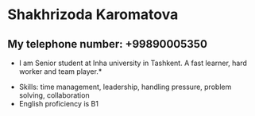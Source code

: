 # Shakhrizoda Karomatova
## My telephone number: +99890005350
* I am Senior student at Inha university in Tashkent. A fast learner, hard worker and team player.* 
- Skills: time management, leadership, handling pressure, problem solving, collaboration
- English proficiency is B1